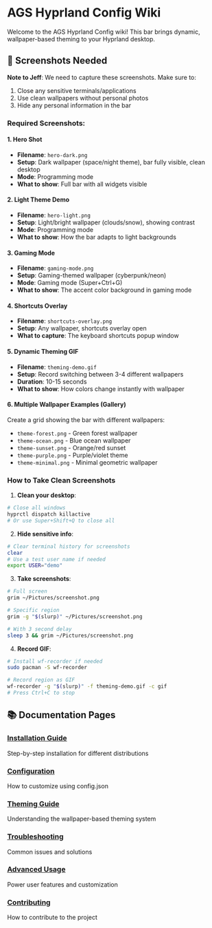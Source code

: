 # AGS Hyprland Config Wiki

Welcome to the AGS Hyprland Config wiki! This bar brings dynamic, wallpaper-based theming to your Hyprland desktop.

## 📸 Screenshots Needed

**Note to Jeff**: We need to capture these screenshots. Make sure to:
1. Close any sensitive terminals/applications
2. Use clean wallpapers without personal photos
3. Hide any personal information in the bar

### Required Screenshots:

#### 1. Hero Shot
- **Filename**: `hero-dark.png`
- **Setup**: Dark wallpaper (space/night theme), bar fully visible, clean desktop
- **Mode**: Programming mode
- **What to show**: Full bar with all widgets visible

#### 2. Light Theme Demo
- **Filename**: `hero-light.png`
- **Setup**: Light/bright wallpaper (clouds/snow), showing contrast
- **Mode**: Programming mode
- **What to show**: How the bar adapts to light backgrounds

#### 3. Gaming Mode
- **Filename**: `gaming-mode.png`
- **Setup**: Gaming-themed wallpaper (cyberpunk/neon)
- **Mode**: Gaming mode (Super+Ctrl+G)
- **What to show**: The accent color background in gaming mode

#### 4. Shortcuts Overlay
- **Filename**: `shortcuts-overlay.png`
- **Setup**: Any wallpaper, shortcuts overlay open
- **What to capture**: The keyboard shortcuts popup window

#### 5. Dynamic Theming GIF
- **Filename**: `theming-demo.gif`
- **Setup**: Record switching between 3-4 different wallpapers
- **Duration**: 10-15 seconds
- **What to show**: How colors change instantly with wallpaper

#### 6. Multiple Wallpaper Examples (Gallery)
Create a grid showing the bar with different wallpapers:
- `theme-forest.png` - Green forest wallpaper
- `theme-ocean.png` - Blue ocean wallpaper  
- `theme-sunset.png` - Orange/red sunset
- `theme-purple.png` - Purple/violet theme
- `theme-minimal.png` - Minimal geometric wallpaper

### How to Take Clean Screenshots

1. **Clean your desktop**:
```bash
# Close all windows
hyprctl dispatch killactive
# Or use Super+Shift+Q to close all
```

2. **Hide sensitive info**:
```bash
# Clear terminal history for screenshots
clear
# Use a test user name if needed
export USER="demo"
```

3. **Take screenshots**:
```bash
# Full screen
grim ~/Pictures/screenshot.png

# Specific region
grim -g "$(slurp)" ~/Pictures/screenshot.png

# With 3 second delay
sleep 3 && grim ~/Pictures/screenshot.png
```

4. **Record GIF**:
```bash
# Install wf-recorder if needed
sudo pacman -S wf-recorder

# Record region as GIF
wf-recorder -g "$(slurp)" -f theming-demo.gif -c gif
# Press Ctrl+C to stop
```

## 📚 Documentation Pages

### [Installation Guide](Installation)
Step-by-step installation for different distributions

### [Configuration](Configuration)
How to customize using config.json

### [Theming Guide](Theming)
Understanding the wallpaper-based theming system

### [Troubleshooting](Troubleshooting)
Common issues and solutions

### [Advanced Usage](Advanced)
Power user features and customization

### [Contributing](Contributing)
How to contribute to the project